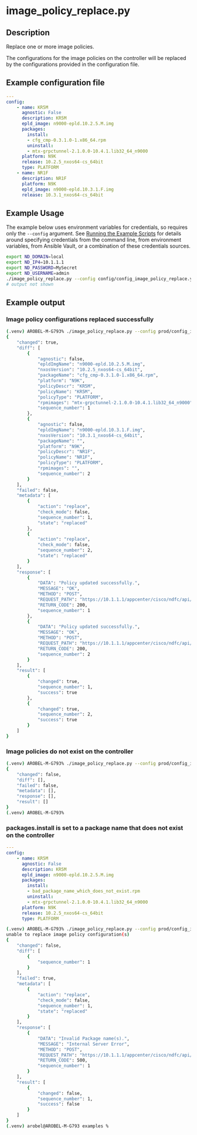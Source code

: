 # image_policy_replace.py

## Description

Replace one or more image policies.

The configurations for the image policies on the controller will be replaced
by the configurations provided in the configuration file.

## Example configuration file

``` yaml title="config/config_image_policy_replace.yaml"
---
config:
    - name: KR5M
      agnostic: False
      description: KR5M
      epld_image: n9000-epld.10.2.5.M.img
      packages:
        install:
        - cfg_cmp-0.3.1.0-1.x86_64.rpm
        uninstall:
        - mtx-grpctunnel-2.1.0.0-10.4.1.lib32_64_n9000
      platform: N9K
      release: 10.2.5_nxos64-cs_64bit
      type: PLATFORM
    - name: NR1F
      description: NR1F
      platform: N9K
      epld_image: n9000-epld.10.3.1.F.img
      release: 10.3.1_nxos64-cs_64bit
```

## Example Usage

The example below uses environment variables for credentials, so requires
only the `--config` argument.  See [Running the Example Scripts]
for details around specifying credentials from the command line, from
environment variables, from Ansible Vault, or a combination of these
credentials sources.

[Running the Example Scripts]: ../setup/running-the-example-scripts.md

``` bash
export ND_DOMAIN=local
export ND_IP4=10.1.1.1
export ND_PASSWORD=MySecret
export ND_USERNAME=admin
./image_policy_replace.py --config config/config_image_policy_replace.yaml
# output not shown
```

## Example output

### Image policy configurations replaced successfully

``` bash title="Successful execution"
(.venv) AROBEL-M-G793% ./image_policy_replace.py --config prod/config_image_policy_replace.yaml
{
    "changed": true,
    "diff": [
        {
            "agnostic": false,
            "epldImgName": "n9000-epld.10.2.5.M.img",
            "nxosVersion": "10.2.5_nxos64-cs_64bit",
            "packageName": "cfg_cmp-0.3.1.0-1.x86_64.rpm",
            "platform": "N9K",
            "policyDescr": "KR5M",
            "policyName": "KR5M",
            "policyType": "PLATFORM",
            "rpmimages": "mtx-grpctunnel-2.1.0.0-10.4.1.lib32_64_n9000",
            "sequence_number": 1
        },
        {
            "agnostic": false,
            "epldImgName": "n9000-epld.10.3.1.F.img",
            "nxosVersion": "10.3.1_nxos64-cs_64bit",
            "packageName": "",
            "platform": "N9K",
            "policyDescr": "NR1F",
            "policyName": "NR1F",
            "policyType": "PLATFORM",
            "rpmimages": "",
            "sequence_number": 2
        }
    ],
    "failed": false,
    "metadata": [
        {
            "action": "replace",
            "check_mode": false,
            "sequence_number": 1,
            "state": "replaced"
        },
        {
            "action": "replace",
            "check_mode": false,
            "sequence_number": 2,
            "state": "replaced"
        }
    ],
    "response": [
        {
            "DATA": "Policy updated successfully.",
            "MESSAGE": "OK",
            "METHOD": "POST",
            "REQUEST_PATH": "https://10.1.1.1/appcenter/cisco/ndfc/api/v1/imagemanagement/rest/policymgnt/edit-policy",
            "RETURN_CODE": 200,
            "sequence_number": 1
        },
        {
            "DATA": "Policy updated successfully.",
            "MESSAGE": "OK",
            "METHOD": "POST",
            "REQUEST_PATH": "https://10.1.1.1/appcenter/cisco/ndfc/api/v1/imagemanagement/rest/policymgnt/edit-policy",
            "RETURN_CODE": 200,
            "sequence_number": 2
        }
    ],
    "result": [
        {
            "changed": true,
            "sequence_number": 1,
            "success": true
        },
        {
            "changed": true,
            "sequence_number": 2,
            "success": true
        }
    ]
}
```

### Image policies do not exist on the controller

``` bash title="Image policies no not exist"
(.venv) AROBEL-M-G793% ./image_policy_replace.py --config prod/config_image_policy_replace.yaml
{
    "changed": false,
    "diff": [],
    "failed": false,
    "metadata": [],
    "response": [],
    "result": []
}
(.venv) AROBEL-M-G793%
```

### packages.install is set to a package name that does not exist on the controller

``` yaml title="Invalid config"
---
config:
    - name: KR5M
      agnostic: False
      description: KR5M
      epld_image: n9000-epld.10.2.5.M.img
      packages:
        install:
        - bad_package_name_which_does_not_exist.rpm
        uninstall:
        - mtx-grpctunnel-2.1.0.0-10.4.1.lib32_64_n9000
      platform: N9K
      release: 10.2.5_nxos64-cs_64bit
      type: PLATFORM
```

``` bash title="install package does not exist on the controller"
(.venv) AROBEL-M-G793% ./image_policy_replace.py --config prod/config_image_policy_replace.yaml
unable to replace image policy configuration(s)
{
    "changed": false,
    "diff": [
        {
            "sequence_number": 1
        }
    ],
    "failed": true,
    "metadata": [
        {
            "action": "replace",
            "check_mode": false,
            "sequence_number": 1,
            "state": "replaced"
        }
    ],
    "response": [
        {
            "DATA": "Invalid Package name(s).",
            "MESSAGE": "Internal Server Error",
            "METHOD": "POST",
            "REQUEST_PATH": "https://10.1.1.1/appcenter/cisco/ndfc/api/v1/imagemanagement/rest/policymgnt/edit-policy",
            "RETURN_CODE": 500,
            "sequence_number": 1
        }
    ],
    "result": [
        {
            "changed": false,
            "sequence_number": 1,
            "success": false
        }
    ]
}
(.venv) arobel@AROBEL-M-G793 examples %
```
